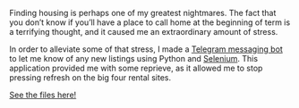 Finding housing is perhaps one of my greatest nightmares. The fact that you don’t know if you’ll have a place to call home at the beginning of term is a terrifying thought, and it caused me an extraordinary amount of stress.

In order to alleviate some of that stress, I made a [Telegram messaging bot]({"https://core.telegram.org"}) to let me know of any new listings using Python and [Selenium]({"https://www.selenium.dev"}). This application provided me with some reprieve, as it allowed me to stop pressing refresh on the big four rental sites.

[See the files here!]({"https://github.com/CaelumD25/RentalMonitor"})